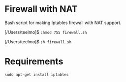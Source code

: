 # Firewall with NAT

Bash script for making Iptables firewall with NAT support.

[/Users/teelmo]$ `chmod 755 firewall.sh`

[/Users/teelmo]$ `sh firewall.sh`

# Requirements

`sudo apt-get install iptables`
